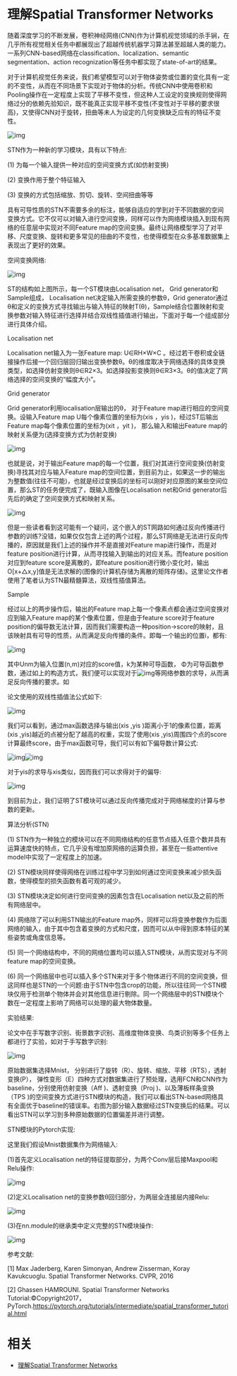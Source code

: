 
# 理解Spatial Transformer Networks


随着深度学习的不断发展，卷积神经网络(CNN)作为计算机视觉领域的杀手锏，在几乎所有视觉相关任务中都展现出了超越传统机器学习算法甚至超越人类的能力。一系列CNN-based网络在classification、localization、semantic segmentation、action recognization等任务中都实现了state-of-art的结果。



对于计算机视觉任务来说，我们希望模型可以对于物体姿势或位置的变化具有一定的不变性，从而在不同场景下实现对于物体的分析。传统CNN中使用卷积和Pooling操作在一定程度上实现了平移不变性，但这种人工设定的变换规则使得网络过分的依赖先验知识，既不能真正实现平移不变性(不变性对于平移的要求很高)，又使得CNN对于旋转，扭曲等未人为设定的几何变换缺乏应有的特征不变性。

![img](https://mmbiz.qpic.cn/mmbiz_jpg/75DkJnThAClzCshaGEJ6NKvjOwvDJDp7LIDwowTXf8He4vaNyMkvzE2fPTialJ73viaUesrb3ibZ7WK11HhtOrKBw/640?wx_fmt=jpeg&tp=webp&wxfrom=5&wx_lazy=1&wx_co=1)



STN作为一种新的学习模块，具有以下特点:

(1)   为每一个输入提供一种对应的空间变换方式(如仿射变换)

(2)   变换作用于整个特征输入

(3)   变换的方式包括缩放、剪切、旋转、空间扭曲等等

具有可导性质的STN不需要多余的标注，能够自适应的学到对于不同数据的空间变换方式。它不仅可以对输入进行空间变换，同样可以作为网络模块插入到现有网络的任意层中实现对不同Feature map的空间变换。最终让网络模型学习了对平移、尺度变换、旋转和更多常见的扭曲的不变性，也使得模型在众多基准数据集上表现出了更好的效果。



空间变换网络:







![img](https://mmbiz.qpic.cn/mmbiz_jpg/75DkJnThAClzCshaGEJ6NKvjOwvDJDp7x7ybXlicUQ0efa5ph284CGmLibbfUeiaZ8aKbZ2FRr1uy0LyWicjKK6yuA/640?wx_fmt=jpeg&tp=webp&wxfrom=5&wx_lazy=1&wx_co=1)

ST的结构如上图所示，每一个ST模块由Localisation net， Grid generator和Sample组成， Localisation net决定输入所需变换的参数θ，Grid generator通过θ和定义的变换方式寻找输出与输入特征的映射T(θ)，Sample结合位置映射和变换参数对输入特征进行选择并结合双线性插值进行输出，下面对于每一个组成部分进行具体介绍。

Localisation net

Localisation net输入为一张Feature map: U∈RH×W×C 。经过若干卷积或全链接操作后接一个回归层回归输出变换参数θ。θ的维度取决于网络选择的具体变换类型，如选择仿射变换则θ∈R2×3。如选择投影变换则θ∈R3×3。θ的值决定了网络选择的空间变换的“幅度大小”。

Grid generator

Grid generator利用localisation层输出的θ， 对于Feature map进行相应的空间变换。设输入Feature map U每个像素位置的坐标为(xis ，yis )，经过ST后输出Feature map每个像素位置的坐标为(xit ，yit )， 那么输入和输出Feature map的映射关系便为(选择变换方式为仿射变换)

![img](https://mmbiz.qpic.cn/mmbiz_png/75DkJnThAClzCshaGEJ6NKvjOwvDJDp71lESGUJlhib9XVrgJkDjQRK6AAMr6HlpCuy5WwCuJXNsRjHUXLrs1dw/640?wx_fmt=png&tp=webp&wxfrom=5&wx_lazy=1&wx_co=1)

也就是说，对于输出Feature map的每一个位置，我们对其进行空间变换(仿射变换)寻找其对应与输入Feature map的空间位置，到目前为止，如果这一步的输出为整数值(往往不可能)，也就是经过变换后的坐标可以刚好对应原图的某些空间位置，那么ST的任务便完成了，既输入图像在Localisation net和Grid generator后先后的确定了空间变换方式和映射关系。

![img](https://mmbiz.qpic.cn/mmbiz_jpg/75DkJnThAClzCshaGEJ6NKvjOwvDJDp7yvsvO5aLHaAOMYQial5hkzPEHmPV0lNbSuDtKic9FlRv8hEPhZjMKXSA/640?wx_fmt=jpeg&tp=webp&wxfrom=5&wx_lazy=1&wx_co=1)

但是一些读者看到这可能有一个疑问，这个嵌入的ST网路如何通过反向传播进行参数的训练?没错，如果仅仅包含上述的两个过程，那么ST网络是无法进行反向传播的，原因就是我们上述的操作并不是直接对Feature map进行操作，而是对feature position进行计算，从而寻找输入到输出的对应关系。而feature position对应到feature score是离散的，即feature position进行微小变化时，输出O[x+△x,y]值是无法求解的(图像的计算机存储为离散的矩阵存储)。这里论文作者使用了笔者认为STN最精髓算法，双线性插值算法。

Sample

经过以上的两步操作后，输出的Feature map上每一个像素点都会通过空间变换对应到输入Feature map的某个像素位置，但是由于feature score对于feature position的偏导数无法计算，因而我们需要构造一种position->score的映射，且该映射具有可导的性质，从而满足反向传播的条件。即每一个输出的位置i，都有:

![img](https://mmbiz.qpic.cn/mmbiz_png/75DkJnThAClzCshaGEJ6NKvjOwvDJDp7aiaPKxCbL4t8N6yywgibFqk3k02NUptEaTTI4LtOB1aFevO8KNhDWlWQ/640?wx_fmt=png&tp=webp&wxfrom=5&wx_lazy=1&wx_co=1)

其中Unm为输入位置(n,m)对应的score值，k为某种可导函数， Φ为可导函数参数，通过如上的构造方式，我们便可以实现对于![img](https://mmbiz.qpic.cn/mmbiz_png/75DkJnThAClzCshaGEJ6NKvjOwvDJDp7ic2csmNicPfBHncqGuMbIkI4CIV5OLCLUG4ZTicaPxibPricX37XoKY8xdQ/640?wx_fmt=png&tp=webp&wxfrom=5&wx_lazy=1&wx_co=1)等网络参数的求导，从而满足反向传播的要求。如

论文使用的双线性插值法公式如下:

![img](https://mmbiz.qpic.cn/mmbiz_png/75DkJnThAClzCshaGEJ6NKvjOwvDJDp7rJEy0vKM8pE8BMV6j8rUq0rYemmyfF1xOgpkBedYsgQ7fs4qAZYaDA/640?wx_fmt=png&tp=webp&wxfrom=5&wx_lazy=1&wx_co=1)

我们可以看到，通过max函数选择与输出(xis ,yis )距离小于1的像素位置，距离(xis ,yis)越近的点被分配了越高的权重，实现了使用(xis ,yis)周围四个点的score计算最终score，由于max函数可导，我们可以有如下偏导数计算公式:

![img](https://mmbiz.qpic.cn/mmbiz_png/75DkJnThAClzCshaGEJ6NKvjOwvDJDp7ZZBOLas8GfRuEk6Mcfz7lVVdDcwHm83icYzuJ3HJ1ecQhqojJSJXa1Q/640?wx_fmt=png&tp=webp&wxfrom=5&wx_lazy=1&wx_co=1)![img](https://mmbiz.qpic.cn/mmbiz_png/75DkJnThAClzCshaGEJ6NKvjOwvDJDp7lpAyd9tq7PVVQ48OBFdw9MbvlPiamoeOahg44bRl19h8aje8dgJia2Yg/640?wx_fmt=png&tp=webp&wxfrom=5&wx_lazy=1&wx_co=1)

对于yis的求导与xis类似，因而我们可以求得对于的偏导:

![img](https://mmbiz.qpic.cn/mmbiz_png/75DkJnThAClzCshaGEJ6NKvjOwvDJDp7qPxPwBEu7Wd2uKlVyFhgj2Yut1zEEKoFBtFZpHicXK3h2bzpJZ0GMgA/640?wx_fmt=png&tp=webp&wxfrom=5&wx_lazy=1&wx_co=1)

到目前为止，我们证明了ST模块可以通过反向传播完成对于网络梯度的计算与参数的更新。



算法分析(STN)







(1)   STN作为一种独立的模块可以在不同网络结构的任意节点插入任意个数并具有运算速度快的特点，它几乎没有增加原网络的运算负担，甚至在一些attentive model中实现了一定程度上的加速。



(2)   STN模块同样使得网络在训练过程中学习到如何通过空间变换来减少损失函数，使得模型的损失函数有着可观的减少。



(3)   STN模块决定如何进行空间变换的因素包含在Localisation net以及之前的所有网络层中。



(4)  网络除了可以利用STN输出的Feature map外，同样可以将变换参数作为后面网络的输入，由于其中包含着变换的方式和尺度，因而可以从中得到原本特征的某些姿势或角度信息等。



(5)   同一个网络结构中，不同的网络位置均可以插入STN模块，从而实现对与不同feature map的空间变换。



(6)   同一个网络层中也可以插入多个STN来对于多个物体进行不同的空间变换，但这同样也是STN的一个问题:由于STN中包含crop的功能，所以往往同一个STN模块仅用于检测单个物体并会对其他信息进行剔除。同一个网络层中的STN模块个数在一定程度上影响了网络可以处理的最大物体数量。



实验结果:







论文中在手写数字识别、街景数字识别、高维度物体变换、鸟类识别等多个任务上都进行了实验，如对于手写数字识别:

![img](https://mmbiz.qpic.cn/mmbiz_jpg/75DkJnThAClzCshaGEJ6NKvjOwvDJDp7jmMPebnjvBgELOCFT1iaQHZTcQZyfmztWLlt3cMZT2KPdURxdf3RBXw/640?wx_fmt=jpeg&tp=webp&wxfrom=5&wx_lazy=1&wx_co=1)



原始数据集选择Mnist， 分别进行了旋转（R）、旋转、缩放、平移（RTS），透射变换(P）， 弹性变形（E）四种方式对数据集进行了预处理，选用FCN和CNN作为baseline，分别使用仿射变换（Aff )、透射变换（Proj )、以及薄板样条变换（TPS )的空间变换方式进行STN模块的构造，我们可以看出STN-based网络具有全面优于baseline的错误率。右图为部分输入数据经过STN变换后的结果。可以看出STN可以学习到多种原始数据的位置偏差并进行调整。



STN模块的Pytorch实现:







这里我们假设Mnist数据集作为网络输入:



(1)首先定义Localisation net的特征提取部分，为两个Conv层后接Maxpool和Relu操作:

![img](https://mmbiz.qpic.cn/mmbiz_jpg/75DkJnThAClzCshaGEJ6NKvjOwvDJDp7jNLqcVEexNuthKia9BiaXQIWjCPoL2ia9H7KJ6t0ticc24V6mM8yrpJzibQ/640?wx_fmt=jpeg&tp=webp&wxfrom=5&wx_lazy=1&wx_co=1)

(2)定义Localisation net的变换参数θ回归部分，为两层全连接层内接Relu:

![img](https://mmbiz.qpic.cn/mmbiz_jpg/75DkJnThAClzCshaGEJ6NKvjOwvDJDp7dGYYMNJszK6UOGH4VSLnYZiaaoxEsu6dYyuzrCIDBv17XXW229ZkicYg/640?wx_fmt=jpeg&tp=webp&wxfrom=5&wx_lazy=1&wx_co=1)

(3)在nn.module的继承类中定义完整的STN模块操作:

![img](https://mmbiz.qpic.cn/mmbiz_jpg/75DkJnThAClzCshaGEJ6NKvjOwvDJDp7qr1EVfXzY2iaJChgxb69tRniaiaD0TDUKUJLCFyZWch6qGica1BokCFVEQ/640?wx_fmt=jpeg&tp=webp&wxfrom=5&wx_lazy=1&wx_co=1)









参考文献:

[1] Max Jaderberg, Karen Simonyan, Andrew Zisserman, Koray Kavukcuoglu. Spatial Transformer Networks. CVPR, 2016

[2] Ghassen HAMROUNI. Spatial Transformer Networks Tutorial:©Copyright2017，PyTorch.https://pytorch.org/tutorials/intermediate/spatial_transformer_tutorial.html


# 相关

- [理解Spatial Transformer Networks](https://mp.weixin.qq.com/s?__biz=MzU4MjQ3MDkwNA==&mid=2247486133&idx=1&sn=31c64e83511ad89929609dbbb0286890&chksm=fdb69722cac11e34da58fc2c907e277b1c3153a483ce44e9aaf2c3ed468386d315a9b606be40&mpshare=1&scene=1&srcid=08100eXOxYG1ZZASk34bpmIn#rd)
